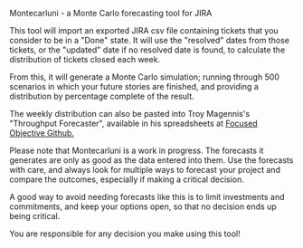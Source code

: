 Montecarluni - a Monte Carlo forecasting tool for JIRA

This tool will import an exported JIRA csv file containing tickets that you consider to be in a "Done" state. It will use the "resolved" dates from those tickets, or the "updated" date if no resolved date is found, to calculate the distribution of tickets closed each week.

From this, it will generate a Monte Carlo simulation; running through 500 scenarios in which your future stories are finished, and providing a distribution by percentage complete of the result.

The weekly distribution can also be pasted into Troy Magennis's "Throughput Forecaster", available in his spreadsheets at 
<a href="http://bit.ly/SimResources">Focused Objective Github.</a>

Please note that Montecarluni is a work in progress. The forecasts it generates are only as good as the data entered into them. Use the forecasts with care, and always look for multiple ways to forecast your project and compare the outcomes, especially if making a critical decision.

A good way to avoid needing forecasts like this is to limit investments and commitments, and keep your options open, so that no decision ends up being critical.

You are responsible for any decision you make using this tool!
